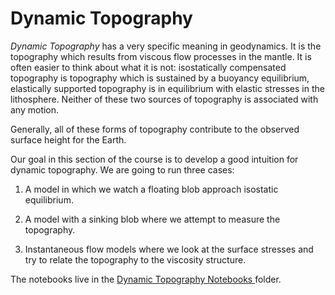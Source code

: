 # Dynamic Topography

_Dynamic Topography_ has a very specific meaning in geodynamics. It is the topography which results from viscous flow processes in the mantle. It is often easier to think about what it is not: isostatically compensated topography is topography which is sustained by a buoyancy equilibrium, elastically supported topography is in equilibrium with elastic stresses in the lithosphere. Neither of these two sources of topography is associated with any motion.

Generally, all of these forms of topography contribute to the observed surface height for the Earth.

Our goal in this section of the course is to develop a good intuition for dynamic topography. We are going to run three cases:

   1. A model in which we watch a floating blob approach isostatic equilibrium.

   2. A model with a sinking blob where we attempt to measure the topography.

   3. Instantaneous flow models where we look at the surface stresses and try to relate the topography to the viscosity structure.

 The notebooks live in the  <a href="/notebooks/DynamicTopography/Notebooks"> Dynamic Topography Notebooks </a> folder.
